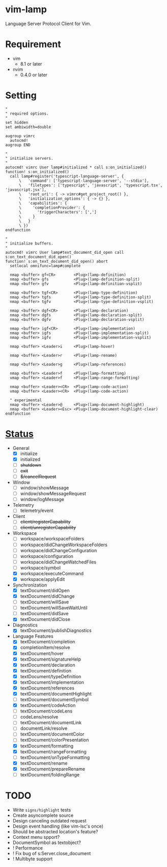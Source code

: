 # vim-lamp
Language Server Protocol Client for Vim.

# Requirement

- vim
    - 8.1 or later
- nvim
    - 0.4.0 or later

# Setting

```viml
"
" required options.
"
set hidden
set ambiwidth=double

augroup vimrc
  autocmd!
augroup END

"
" initialize servers.
"
autocmd! vimrc User lamp#initialized * call s:on_initialized()
function! s:on_initialized()
  call lamp#register('typescript-language-server', {
      \   'command': ['typescript-language-server', '--stdio'],
      \   'filetypes': ['typescript', 'javascript', 'typescript.tsx', 'javascript.jsx'],
      \   'root_uri': { -> vimrc#get_project_root() },
      \   'initialization_options': { -> {} },
      \   'capabilities': {
      \     'completionProvider': {
      \       'triggerCharacters': [',']
      \     }
      \   }
      \ })
endfunction

"
" initialize buffers.
"
autocmd! vimrc User lamp#text_document_did_open call s:on_text_document_did_open()
function! s:on_text_document_did_open() abort
  setlocal omnifunc=lamp#complete

  nmap <buffer> gf<CR>        <Plug>(lamp-definition)
  nmap <buffer> gfs           <Plug>(lamp-definition-split)
  nmap <buffer> gfv           <Plug>(lamp-definition-vsplit)

  nmap <buffer> tgf<CR>       <Plug>(lamp-type-definition)
  nmap <buffer> tgfs          <Plug>(lamp-type-definition-split)
  nmap <buffer> tgfv          <Plug>(lamp-type-definition-vsplit)

  nmap <buffer> dgf<CR>       <Plug>(lamp-declaration)
  nmap <buffer> dgfs          <Plug>(lamp-declaration-split)
  nmap <buffer> dgfv          <Plug>(lamp-declaration-vsplit)

  nmap <buffer> igf<CR>       <Plug>(lamp-implementation)
  nmap <buffer> igfs          <Plug>(lamp-implementation-split)
  nmap <buffer> igfv          <Plug>(lamp-implementation-vsplit)

  nmap <buffer> <Leader>i     <Plug>(lamp-hover)

  nmap <buffer> <Leader>r     <Plug>(lamp-rename)

  nmap <buffer> <Leader>g     <Plug>(lamp-references)

  nmap <buffer> <Leader>f     <Plug>(lamp-formatting)
  vmap <buffer> <Leader>f     <Plug>(lamp-range-formatting)

  nmap <buffer> <Leader><CR>  <Plug>(lamp-code-action)
  vmap <buffer> <Leader><CR>  <Plug>(lamp-code-action)

  " experimental
  nmap <buffer> <Leader>@     <Plug>(lamp-document-highlight)
  nmap <buffer> <Leader><Esc> <Plug>(lamp-document-highlight-clear)
endfunction
```

# [Status](https://microsoft.github.io/language-server-protocol/specifications/specification-3-14/)

- General
    - [x] initialize
    - [x] initialized
    - [ ] ~~shutdown~~
    - [ ] ~~exit~~
    - [ ] ~~$/cancelRequest~~

- Window
    - [ ] window/showMessage
    - [ ] window/showMessageRequest
    - [ ] window/logMessage

- Telemetry
    - [ ] telemetry/event

- Client
    - [ ] ~~client/registerCapability~~
    - [ ] ~~client/unregisterCapability~~

- Workspace
    - [ ] workspace/workspaceFolders
    - [ ] workspace/didChangeWorkspaceFolders
    - [ ] workspace/didChangeConfiguration
    - [ ] workspace/configuration
    - [ ] workspace/didChangeWatchedFiles
    - [ ] workspace/symbol
    - [x] workspace/executeCommand
    - [x] workspace/applyEdit

- Synchronization
    - [x] textDocument/didOpen
    - [x] textDocument/didChange
    - [ ] textDocument/willSave
    - [ ] textDocument/willSaveWaitUntil
    - [ ] textDocument/didSave
    - [x] textDocument/didClose

- Diagnostics
    - [x] textDocument/publishDiagnostics

- Language Features
    - [x] textDocument/completion
    - [x] completionItem/resolve
    - [x] textDocument/hover
    - [x] textDocument/signatureHelp
    - [x] textDocument/declaration
    - [x] textDocument/definition
    - [x] textDocument/typeDefinition
    - [x] textDocument/implementation
    - [x] textDocument/references
    - [x] textDocument/documentHighlight
    - [ ] textDocument/documentSymbol
    - [x] textDocument/codeAction
    - [ ] textDocument/codeLens
    - [ ] codeLens/resolve
    - [ ] textDocument/documentLink
    - [ ] documentLink/resolve
    - [ ] textDocument/documentColor
    - [ ] textDocument/colorPresentation
    - [x] textDocument/formatting
    - [x] textDocument/rangeFormatting
    - [ ] textDocument/onTypeFormatting
    - [x] textDocument/rename
    - [x] textDocument/prepareRename
    - [ ] textDocument/foldingRange

# TODO
- Write `signs/highlight` tests
- Create asyncomplete source
- Design canceling outdated request
- Design event handling (like vim-lsc's once)
- Should be abstracted location's feature?
- Context menu spport?
- DocumentSymbol as textobject?
- ! Performance
- ! Fix bug of s:Server.close_document
- ! Multibyte support

